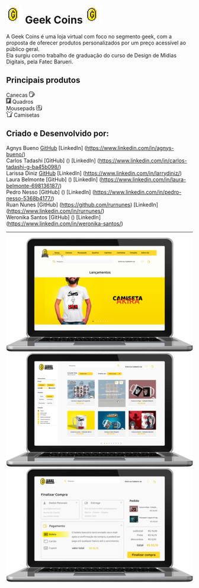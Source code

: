 # <img src="/public/assets/icons/logo-coin.svg" widht=auto height=50px> Geek Coins <img src="/public/assets/icons/logo-coin.svg" widht=auto height=50px> 
A Geek Coins é uma loja virtual com foco no segmento geek, com a proposta de oferecer produtos personalizados por um preço acessível ao público geral. <br/>
Ela surgiu como trabalho de graduação do curso de Design de Midias Digitais, pela Fatec Barueri.

## Principais produtos
Canecas <img src="/public/assets/icons/caneca.svg" widht=auto height=15px> <br/>
<img src="/public/assets/icons/quadro.svg" widht=auto height=15px> Quadros <br/>
Mousepads <img src="/public/assets/icons/mousepad.svg" widht=auto height=15px> <br/>
<img src="/public/assets/icons/camisa.svg" widht=auto height=15px> Camisetas <br/>

## Criado e Desenvolvido por:
Agnys Bueno [GitHub](https://github.com/agnysbueno) [LinkedIn] (https://www.linkedin.com/in/agnys-bueno/) <br/>
Carlos Tadashi [GitHub] () [LinkedIn] (https://www.linkedin.com/in/carlos-tadashi-g-ba45b098/) <br/>
Larissa Diniz [GitHub](https://github.com/larrydiniz) [LinkedIn] (https://www.linkedin.com/in/larrydiniz/) <br/>
Laura Belmonte [GitHub] () [LinkedIn] (https://www.linkedin.com/in/laura-belmonte-698136187/) <br/>
Pedro Nesso [GitHub] () [LinkedIn] (https://www.linkedin.com/in/pedro-nesso-5368b4177/) <br/>
Ruan Nunes [GitHub] (https://github.com/rurnunes) [LinkedIn] (https://www.linkedin.com/in/rurnunes/) <br/>
Weronika Santos [GitHub] () [LinkedIn] (https://www.linkedin.com/in/weronika-santos/) <br/>
*******************************************************************************************************************************************************************
<img src="/public/assets/images/index.png">
<img src="/public/assets/images/pesquisa.png">
<img src="/public/assets/images/pagamento.png">
